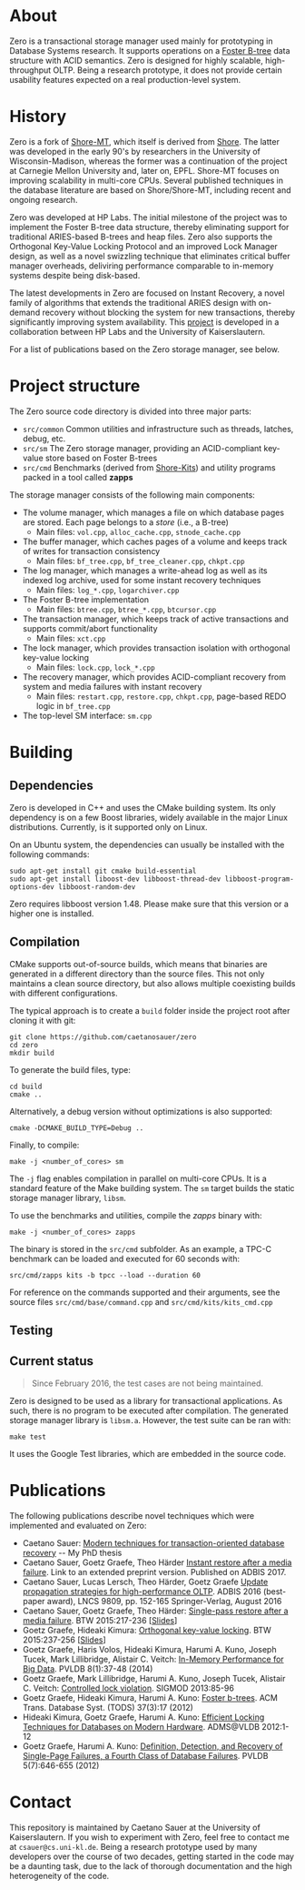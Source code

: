 # About

Zero is a transactional storage manager used mainly for prototyping in Database Systems research. It supports operations on a [Foster B-tree](http://dl.acm.org/citation.cfm?id=2338630) data structure with ACID semantics. Zero is designed for highly scalable, high-throughput OLTP. Being a research prototype, it does not provide certain usability features expected on a real production-level system.

# History

Zero is a fork of [Shore-MT](https://sites.google.com/site/shoremt/), which itself is derived from [Shore](http://research.cs.wisc.edu/shore/). The latter was developed in the early 90's by researchers in the University of Wisconsin-Madison, whereas the former was a continuation of the project at Carnegie Mellon University and, later on, EPFL. Shore-MT focuses on improving scalability in multi-core CPUs. Several published techniques in the database literature are based on Shore/Shore-MT, including recent and ongoing research.

Zero was developed at HP Labs. The initial milestone of the project was to implement the Foster B-tree data structure, thereby eliminating support for traditional ARIES-based B-trees and heap files. Zero also supports the Orthogonal Key-Value Locking Protocol and an improved Lock Manager design, as well as a novel swizzling technique that eliminates critical buffer manager overheads, deliviring performance comparable to in-memory systems despite being disk-based.

The latest developments in Zero are focused on Instant Recovery, a novel family of algorithms that extends the traditional ARIES design with on-demand recovery without blocking the system for new transactions, thereby significantly improving system availability. This [project](http://instantrecovery.github.io) is developed in a collaboration between HP Labs and the University of Kaiserslautern.

For a list of publications based on the Zero storage manager, see below.

# Project structure

The Zero source code directory is divided into three major parts:
- `src/common` Common utilities and infrastructure such as threads, latches, debug, etc.
- `src/sm` The Zero storage manager, providing an ACID-compliant key-value store based on Foster B-trees
- `src/cmd` Benchmarks (derived from [Shore-Kits](https://bitbucket.org/shoremt/shore-kits/src)) and utility programs packed in a tool called **zapps**

The storage manager consists of the following main components:
- The volume manager, which manages a file on which database pages are stored. Each page belongs to a *store* (i.e., a B-tree)
  - Main files: `vol.cpp`, `alloc_cache.cpp`, `stnode_cache.cpp`
- The buffer manager, which caches pages of a volume and keeps track of writes for transaction consistency
  - Main files: `bf_tree.cpp`, `bf_tree_cleaner.cpp`, `chkpt.cpp`
- The log manager, which manages a write-ahead log as well as its indexed log archive, used for some instant recovery techniques
  - Main files: `log_*.cpp`, `logarchiver.cpp`
- The Foster B-tree implementation
  - Main files: `btree.cpp`, `btree_*.cpp`, `btcursor.cpp`
- The transaction manager, which keeps track of active transactions and supports commit/abort functionality
  - Main files: `xct.cpp`
- The lock manager, which provides transaction isolation with orthogonal key-value locking
  - Main files: `lock.cpp`, `lock_*.cpp`
- The recovery manager, which provides ACID-compliant recovery from system and media failures with instant recovery
  - Main files: `restart.cpp`, `restore.cpp`, `chkpt.cpp`, page-based REDO logic in `bf_tree.cpp`
- The top-level SM interface: `sm.cpp`

# Building

## Dependencies

Zero is developed in C++ and uses the CMake building system. Its only dependency is on a few Boost libraries, widely available in the major Linux distributions. Currently, is it supported only on Linux.

On an Ubuntu system, the dependencies can usually be installed with the following commands:

```
sudo apt-get install git cmake build-essential
sudo apt-get install liboost-dev libboost-thread-dev libboost-program-options-dev libboost-random-dev
```

Zero requires libboost version 1.48. Please make sure that this version or a higher one is installed.

## Compilation

CMake supports out-of-source builds, which means that binaries are generated in a different directory than the source files. This not only maintains a clean source directory, but also allows multiple coexisting builds with different configurations.

The typical approach is to create a `build` folder inside the project root after cloning it with git:

```
git clone https://github.com/caetanosauer/zero
cd zero
mkdir build
```

To generate the build files, type:

```
cd build
cmake ..
```

Alternatively, a debug version without optimizations is also supported:

```
cmake -DCMAKE_BUILD_TYPE=Debug ..
```

Finally, to compile:

```
make -j <number_of_cores> sm
```

The `-j` flag enables compilation in parallel on multi-core CPUs. It is a standard feature of the Make building system. The `sm` target builds the static storage manager library, `libsm`.

To use the benchmarks and utilities, compile the *zapps* binary with:

```
make -j <number_of_cores> zapps
```

The binary is stored in the `src/cmd` subfolder. As an example, a TPC-C benchmark can be loaded and executed for 60 seconds with:

```
src/cmd/zapps kits -b tpcc --load --duration 60
```

For reference on the commands supported and their arguments, see the source files `src/cmd/base/command.cpp` and `src/cmd/kits/kits_cmd.cpp`

## Testing

## Current status
> Since February 2016, the test cases are not being maintained.

Zero is designed to be used as a library for transactional applications. As such, there is no program to be executed after compilation. The generated storage manager library is `libsm.a`. However, the test suite can be ran with:

```
make test
```

It uses the Google Test libraries, which are embedded in the source code.

# Publications

The following publications describe novel techniques which were implemented and evaluated on Zero:

* Caetano Sauer: [Modern techniques for transaction-oriented database recovery](http://wwwlgis.informatik.uni-kl.de/cms/fileadmin/publications/2017/PhD_Thesis_Caetano_Sauer.pdf) -- My PhD thesis
* Caetano Sauer, Goetz Graefe, Theo Härder [Instant restore after a media failure](https://arxiv.org/pdf/1702.08042.pdf). Link to an extended preprint version. Published on ADBIS 2017.
* Caetano Sauer, Lucas Lersch, Theo Härder, Goetz Graefe [Update propagation strategies for high-performance OLTP](http://wwwlgis.informatik.uni-kl.de/cms/typo3/sysext/cms/tslib/media/fileicons/pdf.gif). ADBIS 2016 (best-paper award), LNCS 9809, pp. 152-165
Springer-Verlag, August 2016 
* Caetano Sauer, Goetz Graefe, Theo Härder: [Single-pass restore after a media failure](http://btw-2015.de/res/proceedings/Hauptband/Wiss/Sauer-Single-pass_restore_after_a.pdf). BTW 2015:217-236 [[Slides](http://btw-2015.de/res/slides/Sauer-Single-pass_restore_after_a_m_slides.pdf)]
* Goetz Graefe, Hideaki Kimura: [Orthogonal key-value locking](http://btw-2015.de/res/proceedings/Hauptband/Wiss/Graefe-Orthogonal_key-value_locking.pdf). BTW 2015:237-256 [[Slides](http://btw-2015.de/res/slides/Graefe-Orthogonal_key-value_locking_slides.pdf)]
* Goetz Graefe, Haris Volos, Hideaki Kimura, Harumi A. Kuno, Joseph Tucek, Mark Lillibridge, Alistair C. Veitch: [In-Memory Performance for Big Data](http://www.vldb.org/pvldb/vol8/p37-graefe.pdf). PVLDB 8(1):37-48 (2014)
* Goetz Graefe, Mark Lillibridge, Harumi A. Kuno, Joseph Tucek, Alistair C. Veitch: [Controlled lock violation](http://doi.acm.org/10.1145/2463676.2465325). SIGMOD 2013:85-96
* Goetz Graefe, Hideaki Kimura, Harumi A. Kuno: [Foster b-trees](http://doi.acm.org/10.1145/2338626.2338630). ACM Trans. Database Syst. (TODS) 37(3):17 (2012)
* Hideaki Kimura, Goetz Graefe, Harumi A. Kuno: [Efficient Locking Techniques for Databases on Modern Hardware](http://www.adms-conf.org/kimura_adms12.pdf). ADMS@VLDB 2012:1-12
* Goetz Graefe, Harumi A. Kuno: [Definition, Detection, and Recovery of Single-Page Failures, a Fourth Class of Database Failures](http://vldb.org/pvldb/vol5/p646_goetzgraefe_vldb2012.pdf). PVLDB 5(7):646-655 (2012)

# Contact

This repository is maintained by Caetano Sauer at the University of Kaiserslautern. If you wish to experiment with Zero, feel free to contact me at `csauer@cs.uni-kl.de`. Being a research prototype used by many developers over the course of two decades, getting started in the code may be a daunting task, due to the lack of thorough documentation and the high heterogeneity of the code.
